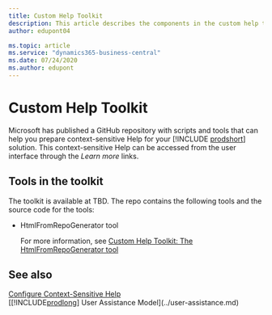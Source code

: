 ```yaml
---
title: Custom Help Toolkit
description: This article describes the components in the custom help toolkit for Business Central. 
author: edupont04

ms.topic: article
ms.service: "dynamics365-business-central"
ms.date: 07/24/2020
ms.author: edupont
---
```


# Custom Help Toolkit

Microsoft has published a GitHub repository with scripts and tools that can help you prepare context-sensitive Help for your [!INCLUDE [prodshort](../developer/includes/prodshort.md)] solution. This context-sensitive Help can be accessed from the user interface through the *Learn more* links.

## Tools in the toolkit

The toolkit is available at TBD. The repo contains the following tools and the source code for the tools:

- HtmlFromRepoGenerator tool

    For more information, see [Custom Help Toolkit: The HtmlFromRepoGenerator tool](custom-help-toolkit-HtmlFromRepoGenerator.md)

<!--
- ConvertHtmlToJson tool

    For more information, see [Custom Help Toolkit: The ConvertHtmlToJson tool](custom-help-toolkit-ConvertHtmlToJson.md)

- HtmlLocaleChanger tool

    For more information, see [Custom Help Toolkit: The HtmlLocaleChanger tool](custom-help-toolkit-HtmlLocaleChanger.md)

- "Help Pane extension" Visual Studio project

    For more information, see [Connect your Help website with the Help pane](connect-help-pane.md)

- AX 2012 metadata scripts

    For more information, see [Convert Dynamics AX custom Help for use in Dynamics 365](migrate-dynamicsax2012.md)

> [!NOTE]
> The first version of this toolkit is available as a [release in the GitHub repo](https://github.com/microsoft/dynamics365f-o-custom-help/releases).  -->

## See also

[Configure Context-Sensitive Help](context-sensitive-help.md)  
[[!INCLUDE[prodlong](developer/includes/prodlong.md)] User Assistance Model](../user-assistance.md)  
